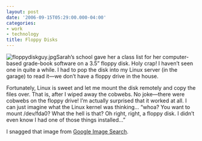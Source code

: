 ```yaml
---
layout: post
date: '2006-09-15T05:29:00.000-04:00'
categories:
- work
- technology
title: Floppy Disks
---
```


![floppydiskguy.jpg](floppydiskguy.jpg)Sarah’s school gave her a class list for her computer-based grade-book software on a 3.5” floppy disk. Holy crap! I haven’t seen one in quite a while. I had to pop the disk into my Linux server (in the garage) to read it—we don’t have a floppy drive in the house.

Fortunately, Linux is sweet and let me mount the disk remotely and copy the files over. That is, after I wiped away the cobwebs. No joke—there were cobwebs on the floppy drive! I’m actually surprised that it worked at all. I can just imagine what the Linux kernel was thinking… “whoa? You want to mount /dev/fda0? What the hell is that? Oh right, right, a floppy disk. I didn’t even know I had one of those things installed…”

I snagged that image from [Google Image Search](http://images.google.com/images?svnum=10&amp;hl=en&amp;lr=&amp;client=firefox-a&amp;rls=org.mozilla%3Aen-US%3Aofficial&amp;q=floppy+disk&amp;btnG=Search).